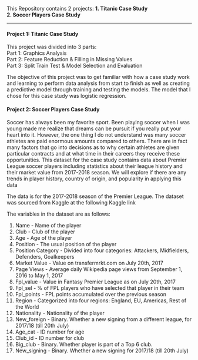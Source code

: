 This Repository contains 2 projects:
**1. Titanic Case Study**  
**2. Soccer Players Case Study**  

**************************************

#### Project 1: Titanic Case Study 

This project was divided into 3 parts:  
Part 1: Graphics Analysis  
Part 2: Feature Reduction & Filling in Missing Values  
Part 3: Split Train Test & Model Selection and Evaluation  

The objective of this project was to get familiar with how a case study work and learning to perform data analysis from start to finish as well as creating a predictive model through training and testing the models. The model that I chose for this case study was logistic regression.



#### Project 2: Soccer Players Case Study  
Soccer has always been my favorite sport. Been playing soccer when I was young made me realize that dreams can be pursuit if you really put your heart into it. However, the one thing I do not understand was many soccer athletes are paid enormous amounts compared to others. There are in fact many factors that go into decisions as to why certain athletes are given particular contracts and at what time in their careers they receive these opportunities. This dataset for the case study contains data about Premier League soccer players including statistics about their league history and their market value from 2017-2018 season. We will explore if there are any trends in player history, country of origin, and popularity in applying this data  

The data is for the 2017-2018 season of the Premier League. The dataset was sourced from Kaggle at the following Kaggle link

The variables in the dataset are as follows:
1) Name - Name of the player
2) Club - Club of the player
3) Age - Age of the player
4) Position - The usual position of the player
5) Position Category - Divided into four categories: Attackers, Midfielders, Defenders, Goalkeepers
6) Market Value - Value on transfermrkt.com on July 20th, 2017
7) Page Views - Average daily Wikipedia page views from September 1, 2016 to May 1, 2017
8) Fpl_value - Value in Fantasy Premier League as on July 20th, 2017
9) Fpl_sel - % of FPL players who have selected that player in their team
10) Fpl_points - FPL points accumulated over the previous season
11) Region - Categorized into four regions: England, EU, Americas, Rest of the World
12) Nationality - Nationality of the player
13) New_foreign - Binary. Whether a new signing from a different league, for 2017/18 (till 20th July)
14) Age_cat - ID number for age
15) Club_id - ID number for club
16) Big_club - Binary. Whether player is part of a Top 6 club.
17) New_signing - Binary. Whether a new signing for 2017/18 (till 20th July)
